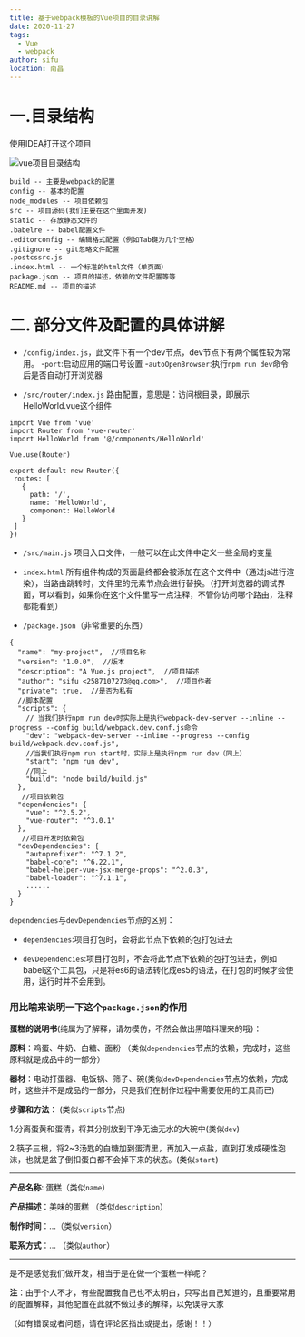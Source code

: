 ```yaml
---
title: 基于webpack模板的Vue项目的目录讲解
date: 2020-11-27
tags: 
  - Vue
  - webpack
author: sifu
location: 南昌
---
```


# 一.目录结构
使用IDEA打开这个项目

![vue项目目录结构](http://upload-images.jianshu.io/upload_images/5011280-3893187b174c062f.png?imageMogr2/auto-orient/strip%7CimageView2/2/w/1240)

```
build -- 主要是webpack的配置
config -- 基本的配置
node_modules -- 项目依赖包
src -- 项目源码(我们主要在这个里面开发)
static -- 存放静态文件的
.babelre -- babel配置文件
.editorconfig -- 编辑格式配置（例如Tab键为几个空格）
.gitignore -- git忽略文件配置
.postcssrc.js
.index.html -- 一个标准的html文件（单页面）
package.json -- 项目的描述，依赖的文件配置等等
README.md -- 项目的描述
```
# 二. 部分文件及配置的具体讲解
- `/config/index.js`，此文件下有一个dev节点，dev节点下有两个属性较为常用。
-`port`:启动应用的端口号设置
-`autoOpenBrowser`:执行`npm run dev`命令后是否自动打开浏览器

- `/src/router/index.js`
路由配置，意思是：访问根目录，即展示HelloWorld.vue这个组件
 ```
import Vue from 'vue'
import Router from 'vue-router'
import HelloWorld from '@/components/HelloWorld'

Vue.use(Router)

export default new Router({
  routes: [
    {
      path: '/',
      name: 'HelloWorld',
      component: HelloWorld
    }
  ]
})

```
- `/src/main.js` 项目入口文件，一般可以在此文件中定义一些全局的变量

- `index.html` 所有组件构成的页面最终都会被添加在这个文件中（通过js进行渲染），当路由跳转时，文件里的元素节点会进行替换。（打开浏览器的调试界面，可以看到，如果你在这个文件里写一点注释，不管你访问哪个路由，注释都能看到）

- `/package.json`（非常重要的东西）
```
{
  "name": "my-project",  //项目名称
  "version": "1.0.0",  //版本
  "description": "A Vue.js project",  //项目描述
  "author": "sifu <2587107273@qq.com>",  //项目作者
  "private": true,  //是否为私有
  //脚本配置
  "scripts": {
    // 当我们执行npm run dev时实际上是执行webpack-dev-server --inline --progress --config build/webpack.dev.conf.js命令
    "dev": "webpack-dev-server --inline --progress --config build/webpack.dev.conf.js",
    //当我们执行npm run start时，实际上是执行npm run dev（同上）
    "start": "npm run dev",
    //同上
    "build": "node build/build.js"
  },
   //项目依赖包
  "dependencies": {
    "vue": "^2.5.2",
    "vue-router": "^3.0.1"
  },
   //项目开发时依赖包
  "devDependencies": {
    "autoprefixer": "^7.1.2",
    "babel-core": "^6.22.1",
    "babel-helper-vue-jsx-merge-props": "^2.0.3",
    "babel-loader": "^7.1.1",
    ......
  }
}
```

`dependencies`与`devDependencies`节点的区别：
- `dependencies`:项目打包时，会将此节点下依赖的包打包进去

- `devDependencies`:项目打包时，不会将此节点下依赖的包打包进去，例如babel这个工具包，只是将es6的语法转化成es5的语法，在打包的时候才会使用，运行时并不会用到。

### 用比喻来说明一下这个`package.json`的作用
**蛋糕的说明书**(纯属为了解释，请勿模仿，不然会做出黑暗料理来的哦)：

**原料**：鸡蛋、牛奶、白糖、面粉 （类似`dependencies`节点的依赖，完成时，这些原料就是成品中的一部分）

**器材**：电动打蛋器、电饭锅、筛子、碗(类似`devDependencies`节点的依赖，完成时，这些并不是成品的一部分，只是我们在制作过程中需要使用的工具而已)

**步骤和方法**： (类似`scripts`节点)

1.分离蛋黄和蛋清，将其分别放到干净无油无水的大碗中(类似`dev`)

2.筷子三根，将2~3汤匙的白糖加到蛋清里，再加入一点盐，直到打发成硬性泡沫，也就是盆子倒扣蛋白都不会掉下来的状态。(类似`start`)

-----

**产品名称**: 蛋糕（类似`name`）

**产品描述**：美味的蛋糕 （类似`description`）

**制作时间**：...（类似`version`）

**联系方式**：... （类似`author`）

-----

是不是感觉我们做开发，相当于是在做一个蛋糕一样呢？

**注**：由于个人不才，有些配置我自己也不太明白，只写出自己知道的，且重要常用的配置解释，其他配置在此就不做过多的解释，以免误导大家

（如有错误或者问题，请在评论区指出或提出，感谢！！）

<Vssue :title="$title" />

